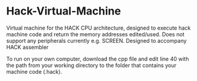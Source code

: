 # Hack-Virtual-Machine
Virtual machine for the HACK CPU architecture, designed to execute hack machine code and return the memory addresses edited/used. Does not support any peripherals currently e.g. SCREEN. Designed to accompany HACK assembler

To run on your own computer, download the cpp file and edit line 40 with the path from your working directory to the folder that contains your machine code (.hack).
